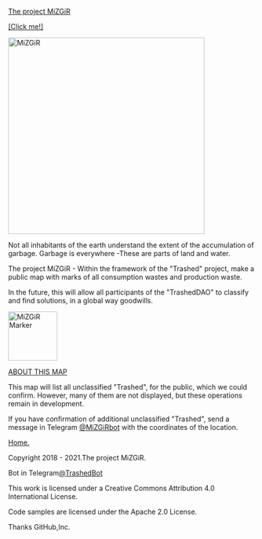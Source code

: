 <html>
 <head>
  <meta charset="utf-8">
   </head>
 <body>
  <p><a href="https://trashedbot.github.io/MiZGiR">The project MiZGiR</a></p>
  <p><a href="http://trashedbot.github.io/MiZGiR/iindex.js">[Click me!]</a></p>
  <p><img src="http://trashedbot.github.io/MiZGiR/Mizgir 21.png" alt="MiZGiR"
          width="400" height="400"></p>
 </body>
</html>

<p>Not all inhabitants of the earth understand the extent of the accumulation of garbage. Garbage is everywhere -These are parts of land and water.</p>
<p>The project MiZGiR - Within the framework of the "Trashed" project, make a public map with marks of all consumption wastes and production waste.</p>
<p>In the future, this will allow all participants of the "TrashedDAO" to classify and find solutions, in a global way goodwills.</p>

<html>
 <head>
  <meta charset="utf-8">
   </head>
 <body>
  <p><img src="http://trashedbot.github.io/MiZGiR/Mizgir 12.png" alt="MiZGiR Marker"
          width="100" height="100"></p>
<p><a href="http://trashedbot.github.io/MiZGiR/iindex.html">ABOUT THIS MAP</a></p>
<p>This map will list all unclassified "Trashed", for the public, which we could confirm. However, many of them are not displayed, but these operations remain in development.</p>
<p>If you have confirmation of additional unclassified "Trashed", send a message in Telegram <a href="https://t.me/MiZGiRbot">@MiZGiRbot</a> with the coordinates of the location.</p>
<p><a href="https://trashedbot.github.io">Home.</a></p>
 </body>
</html>
 <body>
 <p>Copyright 2018 - 2021.The project MiZGiR.</p>
 <p>Bot in Telegram<a href="https://t.me/@TrashedBot">@TrashedBot</a></p>
 <p>This work is licensed under a Creative Commons Attribution 4.0 International License.</p>
 <p>Code samples are licensed under the Apache 2.0 License.</p>
 <p>Thanks GitHub,Inc.</p>
</body>


